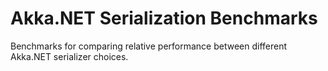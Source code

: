 # Akka.NET Serialization Benchmarks
Benchmarks for comparing relative performance between different Akka.NET serializer choices.
